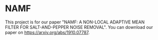 # NAMF
This project is for our paper "NAMF: A NON-LOCAL ADAPTIVE MEAN FILTER FOR SALT-AND-PEPPER NOISE REMOVAL".
You can download our paper on https://arxiv.org/abs/1910.07787.

